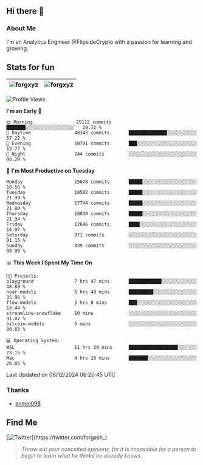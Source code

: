 ## Hi there 👋

### About Me

I'm an Analytics Engineer @FlipsideCrypto with a passion for learning and growing.
  
## Stats for fun

| <img align="center" src="https://github-readme-streak-stats.herokuapp.com/?user=forgxyz&theme=tokyonight" alt="forgxyz" /> | <img align="center" src="https://github-readme-stats.vercel.app/api?username=forgxyz&theme=tokyonight&show_icons=true" alt="forgxyz" /> |
| ------------- |------------- |


<!--START_SECTION:waka-->
![Profile Views](http://img.shields.io/badge/Profile%20Views-0-blue)

**I'm an Early 🐤** 

```text
🌞 Morning                25112 commits       ███████░░░░░░░░░░░░░░░░░░   29.72 % 
🌆 Daytime                48343 commits       ██████████████░░░░░░░░░░░   57.22 % 
🌃 Evening                10791 commits       ███░░░░░░░░░░░░░░░░░░░░░░   12.77 % 
🌙 Night                  244 commits         ░░░░░░░░░░░░░░░░░░░░░░░░░   00.29 % 
```
📅 **I'm Most Productive on Tuesday** 

```text
Monday                   15678 commits       █████░░░░░░░░░░░░░░░░░░░░   18.56 % 
Tuesday                  18582 commits       █████░░░░░░░░░░░░░░░░░░░░   21.99 % 
Wednesday                17744 commits       █████░░░░░░░░░░░░░░░░░░░░   21.00 % 
Thursday                 18030 commits       █████░░░░░░░░░░░░░░░░░░░░   21.34 % 
Friday                   12646 commits       ████░░░░░░░░░░░░░░░░░░░░░   14.97 % 
Saturday                 971 commits         ░░░░░░░░░░░░░░░░░░░░░░░░░   01.15 % 
Sunday                   839 commits         ░░░░░░░░░░░░░░░░░░░░░░░░░   00.99 % 
```


📊 **This Week I Spent My Time On** 

```text
🐱‍💻 Projects: 
playground               7 hrs 47 mins       ████████████░░░░░░░░░░░░░   48.89 % 
near-models              5 hrs 43 mins       █████████░░░░░░░░░░░░░░░░   35.96 % 
flow-models              2 hrs 8 mins        ███░░░░░░░░░░░░░░░░░░░░░░   13.44 % 
streamline-snowflake     10 mins             ░░░░░░░░░░░░░░░░░░░░░░░░░   01.07 % 
bitcoin-models           5 mins              ░░░░░░░░░░░░░░░░░░░░░░░░░   00.63 % 

💻 Operating System: 
WSL                      11 hrs 39 mins      ██████████████████░░░░░░░   73.15 % 
Mac                      4 hrs 16 mins       ███████░░░░░░░░░░░░░░░░░░   26.85 % 
```


 Last Updated on 08/12/2024 06:20:45 UTC
<!--END_SECTION:waka-->

### Thanks
 - [anmol098](https://github.com/anmol098/waka-readme-stats/)
  
## Find Me
[![Twitter](https://img.shields.io/twitter/url/https/twitter.com/forgash_.svg?style=social&label=Follow%20%40forgash_)](https://twitter.com/forgash_)


> *Throw out your conceited opinions, for it is impossible for a person to begin to learn what he thinks he already knows.* 
